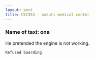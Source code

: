 ```yaml
---
layout: post
title: UYC353 - makati medical center
---
```


### Name of taxi: ona

He pretended the engine is not working.

```Refused boarding```

